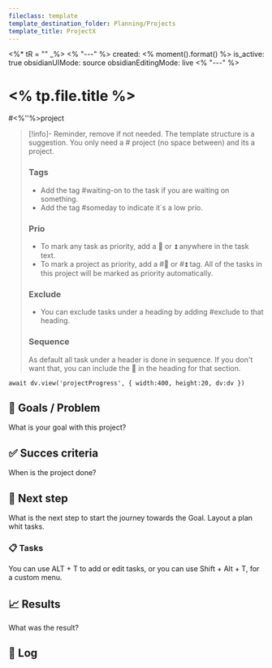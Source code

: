```yaml
---
fileclass: template
template_destination_folder: Planning/Projects
template_title: ProjectX
---
```

<%* tR = "" _%>
<% "---" %>
created: <% moment().format() %>
is_active: true
obsidianUIMode: source
obsidianEditingMode: live
<% "---" %>
# <% tp.file.title %>

#<%''%>project

> [!info]- Reminder, remove if not needed.
> The template structure is a suggestion. You only need a # project (no space between) and its a project.
> 
> ### Tags
> - Add the tag #waiting-on to the task if you are waiting on something.
> - Add the tag #someday to indicate it´s a low prio.
> 
> ### Prio
> - To mark any task as priority, add a 🔺 or ⏫ anywhere in the task text.
> - To mark a project as priority, add a #🔺 or #⏫ tag. All of the tasks in this project will be marked as priority automatically.
> 
> ### Exclude
> - You can exclude tasks under a heading by adding #exclude to that heading.
> 
> ### Sequence
> As default all task under a header is done in sequence. If you don't want that, you can include the 🟰 in the heading for that section.

```<%"dataviewjs"%>
await dv.view('projectProgress', { width:400, height:20, dv:dv })
```

## 🎯 Goals / Problem
What is your goal with this project?

## ✅ Succes criteria
When is the project done?

## 👷 Next step
What is the next step to start the journey towards the Goal. Layout a plan whit tasks.

### 📋 Tasks
You can use ALT + T to add or edit tasks, or you can use Shift + Alt + T, for a custom menu.

## 📈 Results
What was the result?

## 📓 Log